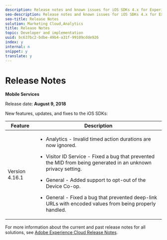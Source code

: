 ```yaml
---
description: Release notes and known issues for iOS SDKs 4.x for Experience Cloud Solutions.
seo-description: Release notes and known issues for iOS SDKs 4.x for Experience Cloud Solutions.
seo-title: Release Notes
solution: Marketing Cloud,Analytics
title: Release Notes
topic: Developer and implementation
uuid: bc637bc2-bdbe-49b4-a31f-99109cdde926
index: y
internal: n
snippet: y
translate: y
---
```


# Release Notes


<a id="section_6F324010FC19458480874B61776351DE"></a>

**Mobile Services** 

Release date: **August 9, 2018** 

New features, updates, and fixes to the iOS SDKs: 



<table id="table_EABFE83E2DA94348B7665EE41A73D9B8"> 
 <thead> 
  <tr> 
   <th colname="col1" class="entry"> Feature </th> 
   <th colname="col2" class="entry"> Description </th> 
  </tr>
 </thead>
 <tbody> 
  <tr> 
   <td colname="col1"> Version 4.16.1 </td> 
   <td colname="col2"> <p> 
     <ul id="ul_80A7E9EE897A49A0B4079A832DD8B64E"> 
      <li id="li_72962CBC6F1043BD83520C8F93A93417"> <p>Analytics - Invalid timed action durations are now ignored. </p> </li> 
      <li id="li_2643AC93A6224C8891C20CA4E2B9E627"> <p>Visitor ID Service - Fixed a bug that prevented the MID from being generated in an unknown privacy setting. </p> </li> 
      <li id="li_20385066F0AE4835A664EE0572A9D1E3"> <p>General - Added support to opt-out of the Device Co-op. </p> </li> 
      <li id="li_A5671A1A02774509B5D6CE7138954F1E">General - Fixed a bug that prevented deep-link URLs with encoded values from being properly handled. </li> 
     </ul> </p> </td> 
  </tr> 
 </tbody> 
</table>


<a id="section_9971225D885743AEBD9E77FC90073234"></a>

For more information about the current and past release notes for all solutions, see [ Adobe Experience Cloud Release Notes](https://marketing.adobe.com/resources/help/en_US/whatsnew/). 
